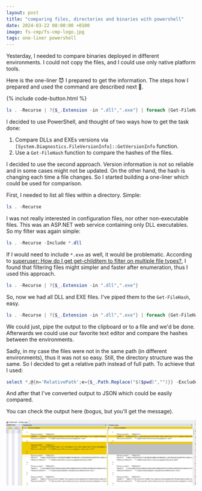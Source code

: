 ```yaml
---
layout: post
title: "comparing files, directories and binaries with powershell"
date: 2024-03-22 08:00:00 +0100
image: fs-cmp/fs-cmp-logo.jpg
tags: one-liner powershell
---
```


Yesterday, I needed to compare binaries deployed in different environments. I
could not copy the files, and I could use only native platform tools. 

Here is the one-liner :smiling_imp: I prepared to get the information. The steps
how I prepared and used the command are described next :information_desk_person:.

{% include code-button.html %}
```powershell
ls . -Recurse | ?{$_.Extension -in ".dll",".exe"} | foreach {Get-FileHash $_.FullName | select *,@{n='RelativePath';e={$_.Path.Replace("$($pwd)","")}} -ExcludeProperty Path | sort -property RelativePath} | ConvertTo-Json | Set-Clipboard
```

I decided to use PowerShell, and thought of two ways how to get the task done:
1. Compare DLLs and EXEs versions via
   ```[System.Diagnostics.FileVersionInfo]::GetVersionInfo``` function.
2. Use a ```Get-FileHash``` function to compare the hashes of the files.

I decided to use the second approach. Version information is not so reliable and
in some cases might not be updated. On the other hand, the hash is changing each
time a file changes. So I started building a one-liner which could be used for comparison.

First, I needed to list all files within a directory. Simple:
```powershell
ls . -Recurse
```

I was not really interested in configuration files, nor other non-executable
files. This was an ASP.NET web service containing only DLL executables. So my filter was
again simple:
```powershell
ls . -Recurse -Include *.dll
```

If I would need to include ```*.exe``` as well, it would be problematic.
According to [superuser: How do I get get-childitem to filter on multiple file
types?](https://superuser.com/questions/318197/how-do-i-get-get-childitem-to-filter-on-multiple-file-types),
I found that filtering files might simpler and faster after enumeration, thus I used this approach.
```powershell
ls . -Recurse | ?{$_.Extension -in ".dll",".exe"} 
```

So, now we had all DLL and EXE files. I've piped them to the ```Get-FileHash```, easy.
```powershell
ls . -Recurse | ?{$_.Extension -in ".dll",".exe"} | foreach {Get-FileHash $_.fullname}
```

We could just, pipe the output to the clipboard or to a file and we'd be done.
Afterwards we could use our favorite text editor and compare the hashes between the environments.

Sadly, in my case the files were not in the same path (in different
environments), thus it was not so easy. Still, the directory structure was the
same. So I decided to get a relative path instead of full path. To achieve that
I used:
```powershell
select *,@{n='RelativePath';e={$_.Path.Replace("$($pwd)","")}} -ExcludeProperty Path | sort -property RelativePath}
```

And after that I've converted output to JSON which could be easily compared. 

You can check the output here (bogus, but you'll get the message).

![](/assets/pictures/fs-cmp/fs-cmp-winmerge.jpg)